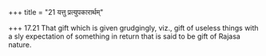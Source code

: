 +++
title = "21 यत्तु प्रत्युपकारार्थम्"

+++
17.21 That gift which is given grudgingly, viz., gift of useless things
with a sly expectation of something in return that is said to be gift of
Rajasa nature.
